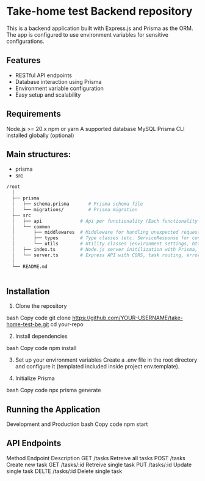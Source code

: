 # Take-home test Backend repository

This is a backend application built with Express.js and Prisma as the ORM. The app is configured to use environment variables for sensitive configurations.

## Features
- RESTful API endpoints
- Database interaction using Prisma
- Environment variable configuration
- Easy setup and scalability

## Requirements
Node.js >= 20.x
npm or yarn
A supported database MySQL
Prisma CLI installed globally (optional)

## Main structures:

- prisma
- src

```sh
/root
  │
  ├── prisma
  │   ├── schema.prisma       # Prisma schema file
  │   └── migrations/         # Prisma migration
  ├── src
  │   ├── api              # Api per functionality (Each functionality consists of router, service and controller)
  │   └── common
  │       ├── middlewares  # Middleware for handling unexpected requests and Prisma-specific error logging
  │       ├── types        # Type classes (etc. ServiceResponse for consistent API success and failure responses)
  │       └── utils        # Utility classes (environment settings, http handlers and logger classes)
  │   ├── index.ts         # Node.js server initilization with Prisma, environment settings, and handling shutdown.
  │   └── server.ts        # Express API with CORS, task routing, error handling, and observability functionalities decleration.
  │
  └── README.md
  

```

## Installation

1. Clone the repository

bash
Copy code
git clone https://github.com/YOUR-USERNAME/take-home-test-be.git
cd your-repo

2. Install dependencies

bash
Copy code
npm install

3. Set up your environment variables
Create a .env file in the root directory and configure it (templated included inside project env.template).

4. Initialize Prisma

bash
Copy code
npx prisma generate


## Running the Application

Development and Production
bash
Copy code
npm start

## API Endpoints
Method	Endpoint	  Description
GET	    /tasks      Retreive all tasks
POST    /tasks	    Create new task
GET	    /tasks/:id	Retreive single task
PUT     /tasks/:id	Update single task
DELTE   /tasks/:id	Delete single task

